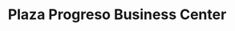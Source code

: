---
title: "Plaza Progreso Business Center"
url: /santo-domingo/plaza-progreso-business-center/
shop: Einkaufszentrum
---